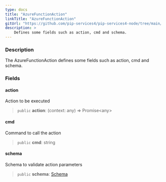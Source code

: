 ```yaml
---
type: docs
title: "AzureFunctionAction"
linkTitle: "AzureFunctionAction"
gitUrl: "https://github.com/pip-services4/pip-services4-node/tree/main/pip-services4-azure-node"
description: >
    Defines some fields such as action, cmd and schema.
---
```


### Description

The AzureFunctionAction defines some fields such as action, cmd and schema.

### Fields

<span class="hide-title-link">

#### action
Action to be executed
> `public` **action**: (context: any) => Promise\<any\>

#### cmd
Command to call the action
> `public` **cmd**: string

#### schema
Schema to validate action parameters
> `public` **schema**: [Schema](../../../data/validate/schema)

</span>
